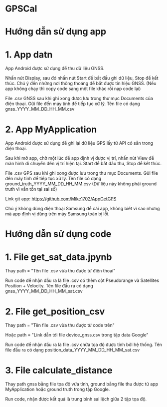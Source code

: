 # GPSCal
# Hướng dẫn sử dụng app
# 1. App datn
App Android được sử dụng để thu dữ liệu GNSS. 

Nhấn nút Display, sau đó nhấn nút Start để bắt đầu ghi dữ liệu, Stop để kết thúc. Chú ý đến những nơi thông thoáng để bắt được tín hiệu GNSS. (Nếu app không chạy thì copy code sang một file khác rồi nạp code lại)

File .csv GNSS sau khi ghi xong được lưu trong thư mục Documents của điện thoại. Gửi file đến máy tính để tiếp tục xử lý. Tên file có dạng gnss_YYYY_MM_DD_HH_MM.csv
  
# 2. App MyApplication
App Android được sử dụng để ghi lại dữ liệu GPS lấy từ API có sẵn trong điện thoại. 

Sau khi mở app, chờ một lúc để app định vị được vị trí, nhấn nút View để màn hình di chuyển đến vị trí hiện tại. Start để bắt đầu thu, Stop để kết thúc. 

File .csv GPS sau khi ghi xong được lưu trong thư mục Documents. Gửi file đến máy tính để tiếp tục xử lý. Tên file có dạng ground_truth_YYYY_MM_DD_HH_MM.csv (Dữ liệu này không phải ground truth vì vẫn tồn tại sai số)

Link git app: https://github.com/Mike1702/AppGetGPS

Chú ý không dùng điện thoại Samsung để cài app, không biết vì sao nhưng mà app định vị dùng trên máy Samsung toàn bị lỗi. 

# Hướng dẫn sử dụng code
# 1. File get_sat_data.jpynb
Thay path = "Tên file .csv vừa thu được từ điện thoại"

Run code để nhận đầu ra là file .csv có thêm cột Pseudorange và Satellites Position + Velocity. Tên file đầu ra có dạng gnss_YYYY_MM_DD_HH_MM_sat.csv

# 2. File get_position_csv
Thay path = "Tên file .csv vừa thu được từ code trên"

Hoặc path = "Link dẫn tới file device_gnss.csv trong tập data Google"

Run code để nhận đầu ra là file .csv chứa tọa độ được tính bởi hệ thống. Tên file đầu ra có dạng position_data_YYYY_MM_DD_HH_MM_sat.csv

# 3. File calculate_distance
Thay path gnss bằng file tọa độ vừa tính, ground bằng file thu được từ app MyApplication hoặc ground truth trong tập Google. 

Run code, nhận được kết quả là trung bình sai lệch giữa 2 tập tọa độ.





